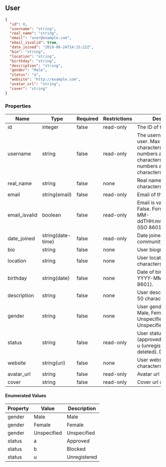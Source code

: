 <h2 id="tocS_User">User</h2>
<!-- backwards compatibility -->
<a id="schemauser"></a>
<a id="schema_User"></a>
<a id="tocSuser"></a>
<a id="tocsuser"></a>

```json
{
  "id": 0,
  "username": "string",
  "real_name": "string",
  "email": "user@example.com",
  "email_isvalid": true,
  "date_joined": "2019-08-24T14:15:22Z",
  "bio": "string",
  "location": "string",
  "birthday": "string",
  "description": "string",
  "gender": "Male",
  "status": "a",
  "website": "http://example.com",
  "avatar_url": "string",
  "cover": "string"
}

```

### Properties

|Name|Type|Required|Restrictions|Description|
|---|---|---|---|---|
|id|integer|false|read-only|The ID of the user.|
|username|string|false|read-only|The username of the user. Max 255 characters. Letters, numbers and -/_ characters Letters, numbers and -/_ characters.|
|real_name|string|false|none|Real name. Max 255 characters.|
|email|string(email)|false|read-only|Email of the user.|
|email_isvalid|boolean|false|read-only|Email is valid. Default: False. Format: YYYY-MM-ddTHH:mm:ss.ss±hh:mm (ISO 8601).|
|date_joined|string(date-time)|false|read-only|Date joined to the community.|
|bio|string|false|none|User biography.|
|location|string|false|none|User location. Max 100 characters.|
|birthday|string(date)|false|none|Date of birth. Format: YYYY-MM-DD (ISO 8601).|
|description|string|false|none|User description. Max 50 characters.|
|gender|string|false|none|User gender. Values: Male, Female, Unspecified. Default: Unspecified.|
|status|string|false|read-only|User status. Values: a (approved), b (blocked), u (unregistered, deleted). Default: a.|
|website|string(uri)|false|none|User website. Max 200 characters.|
|avatar_url|string|false|read-only|Avatar url of the user.|
|cover|string|false|read-only|Cover url of the user.|

#### Enumerated Values

|Property|Value|Description|
|---|---|---|
|gender|Male|Male|
|gender|Female|Female|
|gender|Unspecified|Unspecified|
|status|a|Approved|
|status|b|Blocked|
|status|u|Unregistered|
